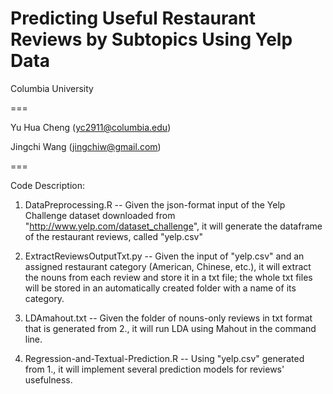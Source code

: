 Predicting Useful Restaurant Reviews by Subtopics Using Yelp Data
=================================================================

Columbia University

===

Yu Hua Cheng (yc2911@columbia.edu)

Jingchi Wang (jingchiw@gmail.com)

===

Code Description:

1. DataPreprocessing.R -- Given the json-format input of the Yelp Challenge dataset downloaded from
   "http://www.yelp.com/dataset_challenge", it will generate the dataframe of the restaurant reviews,
   called "yelp.csv"

2. ExtractReviewsOutputTxt.py -- Given the input of "yelp.csv" and an assigned restaurant category 
   (American, Chinese, etc.), it will extract the nouns from each review and store it in a txt file;
   the whole txt files will be stored in an automatically created folder with a name of its category.

3. LDAmahout.txt -- Given the folder of nouns-only reviews in txt format that is generated from 2.,
   it will run LDA using Mahout in the command line.

4. Regression-and-Textual-Prediction.R -- Using "yelp.csv" generated from 1., it will implement several
   prediction models for reviews' usefulness.
   

   
  
